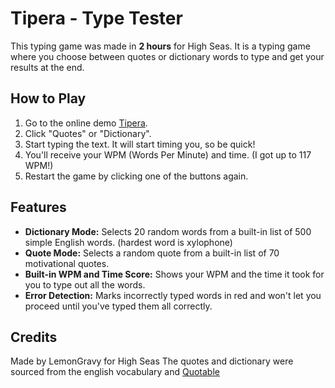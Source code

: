 # Tipera - Type Tester

This typing game was made in **2 hours** for High Seas. It is a typing game where you choose between quotes or dictionary words to type and get your results at the end.

## How to Play

1. Go to the online demo [Tipera](https://mangycat.github.io/Tipera).
2. Click "Quotes" or "Dictionary".
3. Start typing the text. It will start timing you, so be quick!
4. You'll receive your WPM (Words Per Minute) and time. (I got up to 117 WPM!)
5. Restart the game by clicking one of the buttons again.
## Features

- **Dictionary Mode:** Selects 20 random words from a built-in list of 500 simple English words. (hardest word is xylophone)
- **Quote Mode:** Selects a random quote from a built-in list of 70 motivational quotes.
- **Built-in WPM and Time Score:** Shows your WPM and the time it took for you to type out all the words.
- **Error Detection:** Marks incorrectly typed words in red and won't let you proceed until you've typed them all correctly.

## Credits

Made by LemonGravy for High Seas
The quotes and dictionary were sourced from the english vocabulary and [Quotable](https://github.com/lukePeavey/quotable/)
